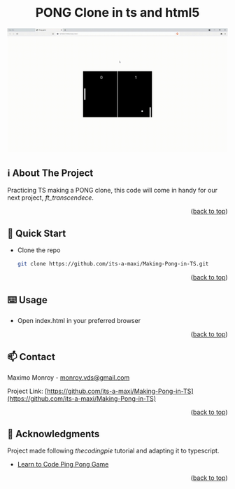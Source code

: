 <div id="top"></div>
<!--
*** Amazing README template from othneildrew
*** https://github.com/othneildrew/Best-README-Template
-->


<!-- PROJECT LOGO -->
<br />
<div align="center">
  <h1>PONG Clone in ts and html5</h1>
  <img src="product.gif" />
</div>

<!-- ABOUT THE PROJECT -->
## ℹ️ About The Project

Practicing TS making a PONG clone, this code will come in handy for our next project, _ft_transcendece_.

<p align="right">(<a href="#top">back to top</a>)</p>



<!-- GETTING STARTED -->
## 🏃 Quick Start

* Clone the repo
  ```sh
  git clone https://github.com/its-a-maxi/Making-Pong-in-TS.git
  ```
  
<p align="right">(<a href="#top">back to top</a>)</p>


<!-- USAGE EXAMPLES -->
## ⌨️ Usage

* Open index.html in your preferred browser

<p align="right">(<a href="#top">back to top</a>)</p>


<!-- CONTACT -->
## 📫 Contact

Maximo Monroy - monroy.vds@gmail.com

Project Link: [https://github.com/its-a-maxi/Making-Pong-in-TS](https://github.com/its-a-maxi/Making-Pong-in-TS)

<p align="right">(<a href="#top">back to top</a>)</p>



<!-- ACKNOWLEDGMENTS -->
## 🥇 Acknowledgments

Project made following _thecodingpie_ tutorial and adapting it to typescript.
* [Learn to Code Ping Pong Game](https://thecodingpie.com/post/learn-to-code-ping-pong-game-using-javascript-and-html5)

<p align="right">(<a href="#top">back to top</a>)</p>



<!-- MARKDOWN LINKS & IMAGES -->
<!-- https://www.markdownguide.org/basic-syntax/#reference-style-links -->
[contributors-shield]: https://img.shields.io/github/contributors/othneildrew/Best-README-Template.svg?style=for-the-badge
[contributors-url]: https://github.com/othneildrew/Best-README-Template/graphs/contributors
[forks-shield]: https://img.shields.io/github/forks/othneildrew/Best-README-Template.svg?style=for-the-badge
[forks-url]: https://github.com/othneildrew/Best-README-Template/network/members
[stars-shield]: https://img.shields.io/github/stars/othneildrew/Best-README-Template.svg?style=for-the-badge
[stars-url]: https://github.com/othneildrew/Best-README-Template/stargazers
[issues-shield]: https://img.shields.io/github/issues/othneildrew/Best-README-Template.svg?style=for-the-badge
[issues-url]: https://github.com/othneildrew/Best-README-Template/issues
[license-shield]: https://img.shields.io/github/license/othneildrew/Best-README-Template.svg?style=for-the-badge
[license-url]: https://github.com/othneildrew/Best-README-Template/blob/master/LICENSE.txt
[linkedin-shield]: https://img.shields.io/badge/-LinkedIn-black.svg?style=for-the-badge&logo=linkedin&colorB=555
[linkedin-url]: https://linkedin.com/in/othneildrew
[product-screenshot]: images/screenshot.png
